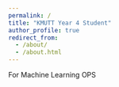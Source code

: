 ```yaml
---
permalink: /
title: "KMUTT Year 4 Student"
author_profile: true
redirect_from: 
  - /about/
  - /about.html
---
```


For Machine Learning OPS